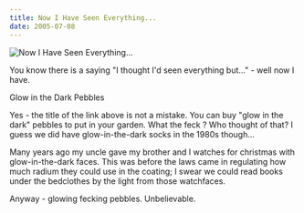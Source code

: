 ```yaml
---
title: Now I Have Seen Everything...
date: 2005-07-08
---
```


![Now I Have Seen Everything...](https://source.unsplash.com/cckf4TsHAuw/1600x900)

You know there is a saying "I thought I'd seen everything but..." - well now I have.

Glow in the Dark Pebbles

Yes - the title of the link above is not a mistake. You can buy "glow in the dark" pebbles to put in your garden. What the feck ? Who thought of that? I guess we did have glow-in-the-dark socks in the 1980s though...

Many years ago my uncle gave my brother and I watches for christmas with glow-in-the-dark faces. This was before the laws came in regulating how much radium they could use in the coating; I swear we could read books under the bedclothes by the light from those watchfaces.

Anyway - glowing fecking pebbles. Unbelievable.